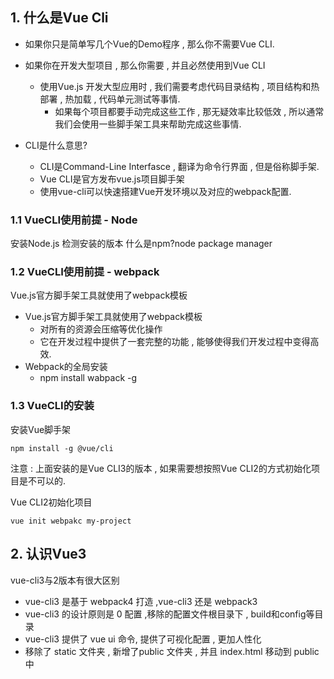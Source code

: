 ## 1. 什么是Vue Cli
- 如果你只是简单写几个Vue的Demo程序 , 那么你不需要Vue CLI.
- 如果你在开发大型项目 , 那么你需要 , 并且必然使用到Vue CLI
    - 使用Vue.js 开发大型应用时 , 我们需要考虑代码目录结构 , 项目结构和热部署 , 热加载 , 代码单元测试等事情.
         - 如果每个项目都要手动完成这些工作 , 那无疑效率比较低效 , 所以通常我们会使用一些脚手架工具来帮助完成这些事情.

- CLI是什么意思?
    - CLI是Command-Line Interfasce , 翻译为命令行界面 , 但是俗称脚手架.
    - Vue CLI是官方发布vue.js项目脚手架
    - 使用vue-cli可以快速搭建Vue开发环境以及对应的webpack配置.

### 1.1 VueCLI使用前提 - Node
安装Node.js
检测安装的版本
什么是npm?node package manager

### 1.2 VueCLI使用前提 - webpack
Vue.js官方脚手架工具就使用了webpack模板
- Vue.js官方脚手架工具就使用了webpack模板
    - 对所有的资源会压缩等优化操作
    - 它在开发过程中提供了一套完整的功能 , 能够使得我们开发过程中变得高效.
- Webpack的全局安装
    - npm install wabpack -g

### 1.3 VueCLI的安装
安装Vue脚手架

    npm install -g @vue/cli

注意 : 上面安装的是Vue CLI3的版本 , 如果需要想按照Vue CLI2的方式初始化项目是不可以的.

Vue CLI2初始化项目

    vue init webpakc my-project

## 2. 认识Vue3
vue-cli3与2版本有很大区别
- vue-cli3 是基于 webpack4 打造 ,vue-cli3 还是 webpack3
- vue-cli3 的设计原则是 0 配置 ,移除的配置文件根目录下 , build和config等目录
- vue-cli3 提供了 vue ui 命令, 提供了可视化配置 , 更加人性化
- 移除了 static 文件夹 , 新增了public 文件夹 , 并且 index.html 移动到 public 中
